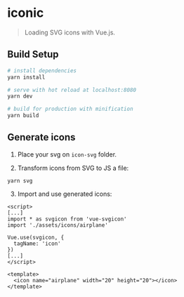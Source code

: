 # iconic

> Loading SVG icons with Vue.js.

## Build Setup

``` bash
# install dependencies
yarn install

# serve with hot reload at localhost:8080
yarn dev

# build for production with minification
yarn build
```

## Generate icons

1. Place your svg on `icon-svg` folder.

2. Transform icons from SVG to JS a file:
```
yarn svg
```

3. Import and use generated icons:
```
<script>
[...]
import * as svgicon from 'vue-svgicon'
import './assets/icons/airplane'

Vue.use(svgicon, {
  tagName: 'icon'
})
[...]
</script>

<template>
  <icon name="airplane" width="20" height="20"></icon>
</template>
```
